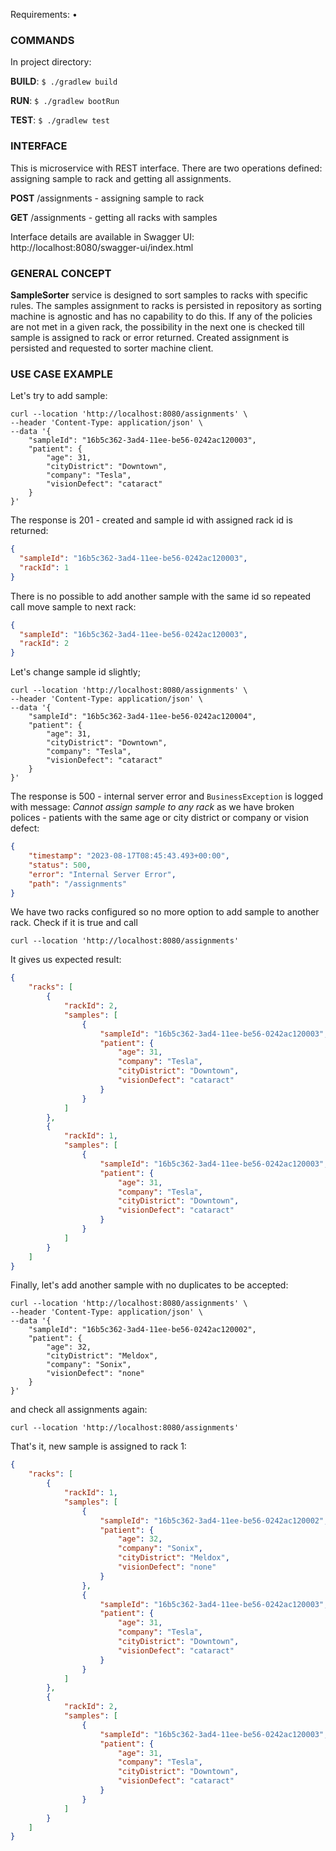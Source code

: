 Requirements:
•

### COMMANDS

In project directory:

**BUILD**:
`$ ./gradlew build`

**RUN**:
`$ ./gradlew bootRun`

**TEST**:
`$ ./gradlew test`

### INTERFACE

This is microservice with REST interface. There are two operations defined: assigning sample to rack and getting
all assignments.

**POST** /assignments - assigning sample to rack

**GET** /assignments - getting all racks with samples

Interface details are available in Swagger UI: http://localhost:8080/swagger-ui/index.html

### GENERAL CONCEPT

**SampleSorter** service is designed to sort samples to racks with specific rules. The samples assignment to racks
is persisted in repository as sorting machine is agnostic and has no capability to do this.
If any of the policies are not met in a given rack, the possibility in the next one is checked
till sample is assigned to rack or error returned. Created assignment is persisted and requested to sorter machine
client.

### USE CASE EXAMPLE

Let's try to add sample:
```shell
curl --location 'http://localhost:8080/assignments' \
--header 'Content-Type: application/json' \
--data '{
    "sampleId": "16b5c362-3ad4-11ee-be56-0242ac120003",
    "patient": {
        "age": 31,
        "cityDistrict": "Downtown",
        "company": "Tesla",
        "visionDefect": "cataract"
    }
}'
```

The response is 201 - created and sample id with assigned rack id is returned:
```json
{
  "sampleId": "16b5c362-3ad4-11ee-be56-0242ac120003",
  "rackId": 1
}
```

There is no possible to add another sample with the same id so repeated call move sample to next rack:
```json
{
  "sampleId": "16b5c362-3ad4-11ee-be56-0242ac120003",
  "rackId": 2
}
```

Let's change sample id slightly;
```shell
curl --location 'http://localhost:8080/assignments' \
--header 'Content-Type: application/json' \
--data '{
    "sampleId": "16b5c362-3ad4-11ee-be56-0242ac120004",
    "patient": {
        "age": 31,
        "cityDistrict": "Downtown",
        "company": "Tesla",
        "visionDefect": "cataract"
    }
}'
```

The response is 500 - internal server error and `BusinessException` is logged with message: 
_Cannot assign sample to any rack_ as we have broken polices - patients with the same age or city district or company 
or vision defect:
```json
{
    "timestamp": "2023-08-17T08:45:43.493+00:00",
    "status": 500,
    "error": "Internal Server Error",
    "path": "/assignments"
}
```
We have two racks configured so no more option to add sample to another rack. Check if it is true and call
```shell
curl --location 'http://localhost:8080/assignments'
```
It gives us expected result:
```json
{
    "racks": [
        {
            "rackId": 2,
            "samples": [
                {
                    "sampleId": "16b5c362-3ad4-11ee-be56-0242ac120003",
                    "patient": {
                        "age": 31,
                        "company": "Tesla",
                        "cityDistrict": "Downtown",
                        "visionDefect": "cataract"
                    }
                }
            ]
        },
        {
            "rackId": 1,
            "samples": [
                {
                    "sampleId": "16b5c362-3ad4-11ee-be56-0242ac120003",
                    "patient": {
                        "age": 31,
                        "company": "Tesla",
                        "cityDistrict": "Downtown",
                        "visionDefect": "cataract"
                    }
                }
            ]
        }
    ]
}
```
Finally, let's add another sample with no duplicates to be accepted:

```shell
curl --location 'http://localhost:8080/assignments' \
--header 'Content-Type: application/json' \
--data '{
    "sampleId": "16b5c362-3ad4-11ee-be56-0242ac120002",
    "patient": {
        "age": 32,
        "cityDistrict": "Meldox",
        "company": "Sonix",
        "visionDefect": "none"
    }
}'
```

and check all assignments again:
```shell
curl --location 'http://localhost:8080/assignments'
```
That's it, new sample is assigned to rack 1: 
```json
{
    "racks": [
        {
            "rackId": 1,
            "samples": [
                {
                    "sampleId": "16b5c362-3ad4-11ee-be56-0242ac120002",
                    "patient": {
                        "age": 32,
                        "company": "Sonix",
                        "cityDistrict": "Meldox",
                        "visionDefect": "none"
                    }
                },
                {
                    "sampleId": "16b5c362-3ad4-11ee-be56-0242ac120003",
                    "patient": {
                        "age": 31,
                        "company": "Tesla",
                        "cityDistrict": "Downtown",
                        "visionDefect": "cataract"
                    }
                }
            ]
        },
        {
            "rackId": 2,
            "samples": [
                {
                    "sampleId": "16b5c362-3ad4-11ee-be56-0242ac120003",
                    "patient": {
                        "age": 31,
                        "company": "Tesla",
                        "cityDistrict": "Downtown",
                        "visionDefect": "cataract"
                    }
                }
            ]
        }
    ]
}
```





